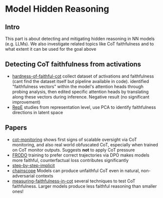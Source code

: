 # Model Hidden Reasoning

## Intro
This part is about detecting and mitigating hidden reasoning in NN models (e.g. LLMs). We also investigate related topics like CoT faithfulness and to what extent it can be used for the goal above

## Detecting CoT faithfulness from activations
- [hardness-of-faithful-cot](../papers/hardness-of-faithful-cot.md) collect dataset of activations and faithfulness (cant find the dataset itself but pipeline available in code). identified "faithfulness vectors" within the model's attention heads through probing analysis, then edited specific attention heads by translating along these vectors during inference. Negative result (no significant improvement)
- [RepE](../papers/RepE.md) studies from representation level, use PCA to identify faithfulness directions in latent space

## Papers
- [cot-monitoring](../papers/cot-monitoring.md) shows first signs of scalable oversight via CoT monitoring, and also real world obfuscated CoT, especially when trained on CoT monitor outputs. Suggests **not** to apply CoT pressure
- [FRODO](../papers/FRODO.md) training to prefer correct trajectories via DPO makes models more faithful, counterfactual loss contributes significantly
- [step-by-step-implicit](../papers/step-by-step-implicit.md)
- [chainscope](../papers/chainscope.md) Models can produce unfaithful CoT even in natural, non-adversarial contexts
- [measuring-faithfulness-in-cot](../papers/measuring-faithfulness-in-cot.md) several techniques to test CoT faithfulness. Larger models produce less faithful reasoning than smaller ones!